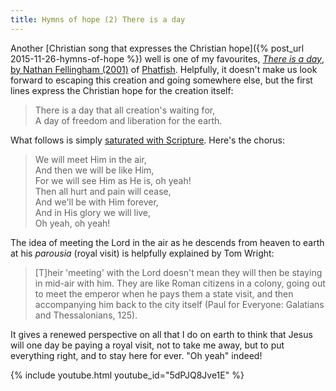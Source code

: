 ```yaml
---
title: Hymns of hope (2) There is a day
---
```

Another [Christian song that expresses the Christian hope]({% post_url 2015-11-26-hymns-of-hope %}) well is one of my favourites, <a href="http://www.phatfish.net/featured/thereisaday/"><em>There is a day</em>, by Nathan Fellingham (2001)</a> of <a href="http://www.phatfish.net/">Phatfish</a>. Helpfully, it doesn't make us look forward to escaping this creation and going somewhere else, but the first lines express the Christian hope for the creation itself:

> There is a day that all creation's waiting for,<br />
> A day of freedom and liberation for the earth.

What follows is simply <a href="http://www.esvbible.org/search/rom8:19-21;1cor15:51-54;2cor4:17-18;1th4:16-17;1jn3:2;rev21:4/">saturated with Scripture</a>. Here's the chorus:

<blockquote><p>We will meet Him in the air,<br />
And then we will be like Him,<br />
For we will see Him as He is, oh yeah!<br />
Then all hurt and pain will cease,<br />
And we'll be with Him forever,<br />
And in His glory we will live,<br />
Oh yeah, oh yeah!</p></blockquote>

The idea of meeting the Lord in the air as he descends from heaven to earth at his <em>parousia</em> (royal visit) is helpfully explained by Tom Wright:

> [T]heir 'meeting' with the Lord doesn't mean they will then be staying in mid-air with him. They are like Roman citizens in a colony, going out to meet the emperor when he pays them a state visit, and then accompanying him back to the city itself (Paul for Everyone: Galatians and Thessalonians, 125).

It gives a renewed perspective on all that I do on earth to think that Jesus will one day be paying a royal visit, not to take me away, but to put everything right, and to stay here for ever. "Oh yeah" indeed!

{% include youtube.html youtube_id="5dPJQ8Jve1E" %}

